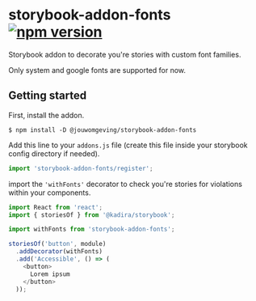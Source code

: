 # storybook-addon-fonts [![npm version][npm-image]][npm-url]

Storybook addon to decorate you're stories with custom font families.

Only system and google fonts are supported for now.

## Getting started

First, install the addon.

```shell
$ npm install -D @jouwomgeving/storybook-addon-fonts
```

Add this line to your `addons.js` file (create this file inside your storybook config directory if needed).

```js
import 'storybook-addon-fonts/register';
```

import the `'withFonts'` decorator to check you're stories for violations within your components.

```js
import React from 'react';
import { storiesOf } from '@kadira/storybook';

import withFonts from 'storybook-addon-fonts';

storiesOf('button', module)
  .addDecorator(withFonts)
  .add('Accessible', () => (
    <button>
      Lorem ipsum
    </button>
  ));
```

[npm-image]: https://img.shields.io/npm/v/@jouwomgeving/storybook-addon-fonts.svg
[npm-url]: https://www.npmjs.com/package/@jouwomgeving/storybook-addon-fonts
